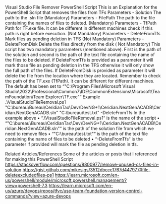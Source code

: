 Visual Studio File Remover PowerShell Script
This is an Explanation for the PowerShell Script that removes the files from TFs
Parameters - Solution The path to the .sln file (Mandatory)
Parameters - FilePath The path to the file containing the names of files to deleted. (Mandatory)
Parameters - TfPath Path for TF.exe file. It can be different in different machines check if this path is right before execution. (Not Mandatory)
Parameters - DeleteFromTfs Mark files as pending deletion in TFS (Not Mandatory)
Parameters - DeleteFromDisk Delete the files directly from the disk ( Not Mandatory)
This script has two mandatory parameters (mentioned above). First is the path of the solution and second is the path of the text file containing the name of the files to be deleted.
if DeleteFromTfs is provided as a parameter it will mark those file as pending deletion in the TFS otherwise it will only show the full path of the files.
If DeleteFromDisk is provided as parameter it will delete the file from the location where they are located. 
Remember to check the path of the TF.exe (TfPath). It can be different for different machines. The default has been set to “"C:\Program Files\Microsoft Visual Studio\2022\Professional\Common7\IDE\CommonExtensions\Microsoft\TeamFoundation\Team Explorer\TF.exe"“
 Example
.\VisualStudioFileRemoval.ps1 "C:\bureau\Bureau\CeridianTax\Dev\DevNG+1\Ceridian.NextGenACADB\Ceridian.NextGenACADB.sln" "C:\bureau\test.txt" -DeleteFromTfs
In the example above 
•	“.\VisualStudioFileRemoval.ps1“ is the name of the script
•	“"C:\bureau\Bureau\CeridianTax\Dev\DevNG+1\Ceridian.NextGenACADB\Ceridian.NextGenACADB.sln"“ is the path of the solution file from which we need to remove files
•	“"C:\bureau\test.txt"“ is the path of the text file containing the name of files to be deleted
•	“-DeleteFromTfs“ is the parameter if provided will mark the file as pending deletion in tfs.
 
  Related Articles/References
Some of the articles or posts that I referenced for making this PowerShell Script 
https://stackoverflow.com/questions/8800977/remove-unused-cs-files-in-solution 
https://gist.github.com/mikesigs/3512dbccc1767d447977#file-deleteexcludedfiles-ps1 
https://learn.microsoft.com/en-us/powershell/module/microsoft.powershell.management/?view=powershell-7.3 
https://learn.microsoft.com/en-us/azure/devops/repos/tfvc/use-team-foundation-version-control-commands?view=azure-devops 
